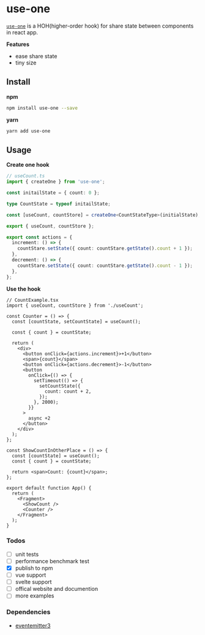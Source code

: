 # use-one

[`use-one`](https://use-one.com) is a HOH(higher-order hook) for share state between components in react app.

**Features**

- ease share state
- tiny size

## Install

**npm**

```bash
npm install use-one --save
```

**yarn**

```bash
yarn add use-one
```

## Usage

**Create one hook**

```ts
// useCount.ts
import { createOne } from 'use-one';

const initailState = { count: 0 };

type CountState = typeof initailState;

const [useCount, countStore] = createOne<CountStateType>(initialState);

export { useCount, countStore };

export const actions = {
  increment: () => {
    countStare.setState({ count: countStare.getState().count + 1 });
  },
  decrement: () => {
    countStare.setState({ count: countStare.getState().count - 1 });
  },
};
```

**Use the hook**

```tsx
// CountExample.tsx
import { useCount, countStore } from './useCount';

const Counter = () => {
  const [countState, setCountState] = useCount();

  const { count } = countState;

  return (
    <div>
      <button onClick={actions.increment}>+1</button>
      <span>{count}</span>
      <button onClick={actions.decrement}>-1</button>
      <button
        onClick={() => {
          setTimeout(() => {
            setCountState({
              count: count + 2,
            });
          }, 2000);
        }}
      >
        async +2
      </button>
    </div>
  );
};

const ShowCountInOtherPlace = () => {
  const [countState] = useCount();
  const { count } = countState;

  return <span>Count: {count}</span>;
};

export default function App() {
  return (
    <Fragment>
      <ShowCount />
      <Counter />
    </Fragment>
  );
}
```

### Todos

- [ ] unit tests
- [ ] performance benchmark test
- [x] publish to npm
- [ ] vue support
- [ ] svelte support
- [ ] offical website and documention
- [ ] more examples

### Dependencies

- [eventemitter3](https://github.com/primus/eventemitter3)

